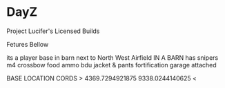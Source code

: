 # DayZ
Project Lucifer's Licensed Builds

Fetures Bellow

its a player base in barn next to North West Airfield IN A BARN 
has snipers m4 crossbow food ammo 
bdu jacket & pants 
fortification 
garage attached


BASE LOCATION CORDS > 4369.7294921875 9338.0244140625 <
